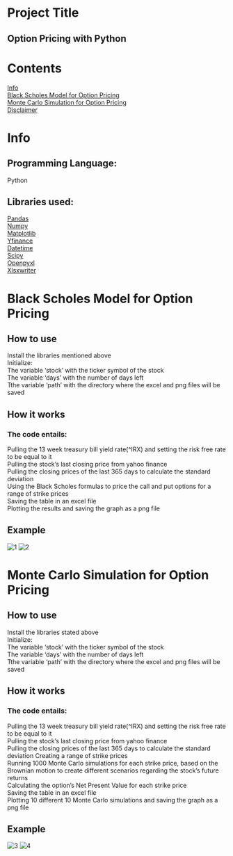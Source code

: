 # Project Title
## Option Pricing with Python <br>
# Contents
[Info](#Info)<br>
[Black Scholes Model for Option Pricing](#Black-Scholes-Model-for-Option-Pricing)<br>
[Monte Carlo Simulation for Option Pricing](#Monte-Carlo-Simulation-for-Option-Pricing)<br>
[Disclaimer](#Disclaimer)
# Info
## Programming Language: 
Python <br>
## Libraries used:
[Pandas](https://pandas.pydata.org/#:~:text=pandas%20is%20a%20fast,%20powerful,%20flexible)<br>
[Numpy](https://numpy.org/)<br>
[Matplotlib](https://matplotlib.org/)<br>
[Yfinance](https://pypi.org/project/yfinance/)<br>
[Datetime](https://docs.python.org/3/library/datetime.html)<br>
[Scipy](https://scipy.org/)<br>
[Openpyxl](https://pypi.org/project/openpyxl/#:~:text=openpyxl%20is%20a%20Python%20library%20to)<br>
[Xlsxwriter](https://pypi.org/project/XlsxWriter/#:~:text=XlsxWriter%20is%20a%20Python%20module%20for)<br>
# Black Scholes Model for Option Pricing
## How to use
Install the libraries mentioned above<br>
Initialize:<br>
The variable ‘stock’ with the ticker symbol of the stock<br>
The variable ‘days’ with the number of days left<br>
Tthe variable ‘path’ with the directory where the excel and png files will be saved<br>


## How it works
### The code entails:
Pulling the 13 week treasury bill yield rate(^IRX) and setting the risk free rate to be equal to it<br>
Pulling the stock’s last closing price from yahoo finance<br>
Pulling the closing prices of the last 365 days to calculate the standard deviation<br>
Using the Black Scholes formulas to price the call and put options for a range of strike prices<br>
Saving the table in an excel file<br>
Plotting the results and saving the graph as a png file<br>
## Example
![1](https://github.com/user-attachments/assets/83efd1c7-3dbc-4597-96bc-59680aafe168)
![2](https://github.com/user-attachments/assets/e954830b-7483-4df7-8493-c9045343964a)

# Monte Carlo Simulation for Option Pricing

## How to use
Install the libraries stated above<br>
Initialize:<br>
The variable ‘stock’ with the ticker symbol of the stock<br>
The variable ‘days’ with the number of days left<br>
Tthe variable ‘path’ with the directory where the excel and png files will be saved<br>

## How it works
### The code entails:
Pulling the 13 week treasury bill yield rate(^IRX) and setting the risk free rate to be equal to it<br>
Pulling the stock’s last closing price from yahoo finance<br>
Pulling the closing prices of the last 365 days to calculate the standard deviation
Creating a range of strike prices<br>
Running 1000 Monte Carlo simulations for each strike price, based on the Brownian motion to create different scenarios regarding the stock’s future returns<br>
Calculating the option’s Net Present Value for each strike price<br>
Saving the table in an excel file<br>
Plotting 10 different 10 Monte Carlo simulations and saving the graph as a png file<br>


## Example
![3](https://github.com/user-attachments/assets/b0ec0804-e9fa-4dfa-996c-e01c163844a4)
![4](https://github.com/user-attachments/assets/ad3d5d6a-49c4-4fc9-bb36-d23b1850f5ac)
